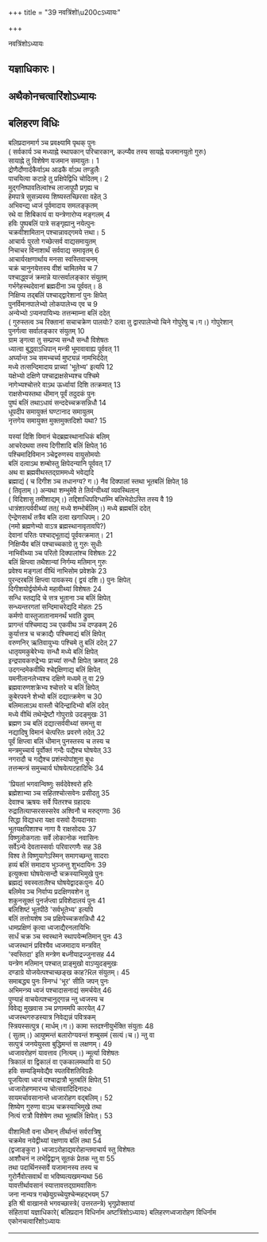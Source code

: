 +++
title = "39 नवत्रिंशो\u200cऽध्यायः"

+++





नवत्रिंशो‌ऽध्यायः  




  
यज्ञाधिकारः।  
-------------  
अथैकोनचत्वारिंशोऽध्यायः  
-----------------------------  
बलिहरण विधिः  
------------------------------  
बलिप्रदानमार्ग ञ्च प्रवक्ष्यामि पृथक् पुनः  
( सर्वकार्य ञ्च मध्याह्ने स्थापकान् परिचारकान्, कल्प्यैव तस्य सायह्ने यजमानयुतो गुरुः)  
सायाह्ने तु विशेषेण यजमान समायुतः। 1  
द्रोणैर्दोणार्दकैर्वाऽथ आढकै र्वाऽथ तण्डुलैः  
पाचयित्वा कटाहे तु प्रक्षिपेद्विधि चोदितम्। 2  
मुद्गनिष्पावतिल्वांश्च लाजापूपौ प्रगृह्य च  
हेमपात्रे सुसन्न्यस्य शिष्यस्तच्छिरसा वहेत् 3  
अभिवन्द्य ध्वजं पूर्वमादाय समलङ्कृतम्  
रथे वा शिबिकायं वा यन्त्रेणारोप्य मङ्गलम् 4  
हविः पुष्पबलिं पात्रे सङ्गृह्यानु नयेत्पुनः  
चक्रवीशामितान् पश्चान्नावद्गमये त्तथा। 5  
आचार्यः पुरतो गच्छेत्सर्व वाद्यसमायुतम्  
निचाचर विनाशार्थं सर्ववाद्य समावृतम् 6  
आचार्यरक्षणार्थाय मनसा स्वस्तिवाचनम्  
चक्रं चानुनयेत्तस्य वीशं चामितमेव च 7  
पश्चाद्ध्वजं क्रमान्ने यात्सर्वालङ्कार संयुतम्  
गर्भगेहस्थदेवानां ब्रह्मदीना ञ्च पूर्ववत्। 8  
निक्षिप्य तद्बलिं पश्चाद्द्वारेशानां पुनः क्षिपेत्  
पुनर्विमानपालेभ्यो लोकपालेभ्य एव च 9  
अन्येभ्यो ऽप्यनपायिभ्यः तत्तन्माम्ना बलिं ददेत्  
( गुरुस्तत्व ञ्च रिक्तानां सचाचक्रेण पालयोः? दत्वा तु द्वारपालेभ्यो चिने गोपुरेषु च।ग।) गोपुरेशान्  
पुनर्गत्वा सर्वालङ्कार संयुतम् 10  
ग्राम ङ्गत्वा तु सम्प्राप्य सन्धौ सन्धौ विशेषतः  
ध्यात्वा बुद्ध्वाऽधिपान् मन्त्री भूमावावाह्य पूर्ववत् 11  
अर्घ्यान्त ञ्च समभ्चर्च्य मुष्ट्यन्नं नामभिर्ददेत्  
मध्ये तत्सन्दिमादाय प्राच्यां 'भूतेभ्य' इत्यपि 12  
यक्षेभ्यो दक्षिणे पश्चाद्राक्षसेभ्यश्च पश्चिमे  
नागेभ्यश्चोत्तरे वाऽथ ऊर्ध्वायां दिशि तत्क्रमात् 13  
राक्षसेभ्यस्तथा धीमान् पूर्वं तदुदकं पुनः  
पुष्पं बलिं तथाऽधावं सन्ददेच्चक्रसन्निधौ 14  
धूपदीप समायुक्तं घण्टानाद समायुतम्  
नृत्तगेय समायुक्त मुक्तमुक्तदिशो यथा? 15  
  
यस्यां दिशि विमानं चेदब्रह्मस्थानाधिकं बलिम्  
आचरेदथवा तस्य दिगीशादि बलिं क्षिपेत् 16  
पश्चिमादिविमान ञ्चेद्वरुणस्य वायुसोमयोः  
बलिं दत्वाऽथ शम्बोस्तु क्षिपेदन्यानि पूर्ववत् 17  
अथ वा ब्रह्मवीथस्तद्ग्राममध्ये भवेद्यदि  
ब्रह्माद्यं ( च दिगीश ञ्च तधानग्य? ग।) नैव दिक्पालां स्तथा भूतबलिं क्षिपेत् 18  
( तिवृताम्।) अन्यथा शम्भुमेवै ते तिर्यग्वीथ्यां व्यवस्थितान्  
( विदिशासु तमीशाद्यम्।) तद्दिशाधिपदिग्धाम्नि बलिभेदोऽस्ति तस्य वै 19  
धात्रंशात्पर्ववीथ्यां तत्( मध्ये शम्भोर्बलिम्।) मध्ये ब्रह्मबलिं ददेत्  
ऐन्द्रेणसार्थं तत्रैव बलि दत्वा खगाधिपम्। 20  
(नमो ब्रह्मणेभ्यो वाऽत्र ब्रह्मस्थानावृतावपि?)  
देवानां परितः पश्चाद्भूताद्यं पूर्ववत्क्रमात्। 21  
निक्षिप्यैव बलिं पश्चाच्चकाग्रे तु गुरुः सुधीः  
नाभिवीथ्या ञ्च परितो दिक्पालांश्च विशेषतः 22  
बलिं क्षिप्त्वा तथैशान्यां निर्गम्य मतिमान् गुरुः  
प्रवेश्य मङ्गलां वीथिं नाभिसोम प्रवेशके 23  
पुरन्दरबलिं क्षिप्त्वा पावकस्य ( द्वयं दशि।) पुनः क्षिपेत्  
दिगीशयोर्द्वयोर्मध्ये महावीथ्यां विशेषतः 24  
सन्धि स्तद्यदि चे त्तत्र भूताना ञ्च बलिं क्षिपेत्  
सन्ध्यन्तरगतां सन्दिमाचरेद्यदि मोहतः 25  
कर्मणो वास्तुजातानामनर्थं भवति द्रुवम्  
प्रागन्तं पश्चिमाद्य ञ्च एकवीथ ञ्च दण्डकम् 26  
कुर्यात्तत्र च चक्राद्यैः पश्चिमाद्यं बलिं क्षिपेत्  
वरुणनिर् ऋतिवायुभ्यः पश्चिमे तु बलिं ददेत् 27  
धातृयमकुबेरेभ्यः सन्धौ मध्ये बलिं क्षिपेत्  
इन्द्रपावकरुद्रेभ्यः प्राच्यां सन्धौ क्षिपेत् क्रमात् 28  
उदगन्दमेकवीथि श्चेद्दक्षिणाद्य बलिं क्षिपेत्  
यमनीलानलेभ्यश्च दक्षिणे मध्यमे तु वा 29  
ब्रह्मवारुणशक्रेभ्य श्चोत्तरे च बलिं क्षिपेत्  
कुबेरपवने शेभ्यो बलिं दद्यात्क्रमेण च 30  
बलिमालाऽथ वास्तौ चेदिन्द्रादिभ्यो बलिं ददेत्  
मध्ये वीथिं तथेन्द्रेष्टौ गोपुराग्रे उदङ्मुखः 31  
ब्रह्मण ञ्च बलिं दद्यात्सर्ववीथ्यां समन्तु वा  
नद्यादिषु विमानं चेत्परितः प्रवरणे तदेत् 32  
पूर्वं क्षिप्त्वा बलिं धीमान् पुनस्तस्य च तस्य च  
मन्त्रमुच्चार्य पूर्वोक्तं गन्दैः पद्यैश्च घोषयेत् 33  
नगरादौ च गद्यैश्च प्रशंस्योपांशुना बुधः  
तत्तन्मन्त्रं समुच्चार्य घोषयेत्पटहादिभिः 34  
  
  
'प्रियतां भगवान्विष्णुः सर्वदेवेश्वरो हरिः  
ब्रह्मेशाभ्या ञ्च सहितश्चोत्सवेनः प्रसीदतु 35  
देवाश्च ऋषयः सर्वे पितरश्च ग्रहादयः  
रुद्रातित्याप्सरसस्सरेव अश्विनौ च मरुद्गणाः 36  
सिद्धा विद्याधरा यक्षा वसवो दैत्यदानवाः  
भूतयक्षपिशाश्च नागा वै राक्षसोदयः 37  
विष्णुलोकगताः सर्वे लोकानोक नवासिनः  
सर्वेऽन्ये देवतास्सर्वाः परिवारगणैः सह 38  
विश्व ते विष्णुयागेऽस्मिन् समागच्छन्तु सादराः  
हव्यं बलिं समादाय भुञ्जन्तु शुभदायिनः 39  
इत्युक्त्वा घोषयेत्सन्दौ चक्रस्याभिमुखे पुनः  
ब्रह्मद्यं स्वस्वतालैश्च घोषयेद्वादकःपुनः 40  
बलिमेव ञ्च निर्वाप्य प्रदक्षिणवशेन तु  
शकुनसूक्तं पुनर्जप्त्वा प्रविशेदालयं पुनः 41  
बलिशिष्टं भूतपीठे 'सर्वभूतेभ्य' इत्यपि  
बलिं तत्तोयशेष ञ्च प्रक्षिपेच्चक्रसन्निधौ 42  
धामप्रक्षिणं कृत्वा ध्वजाद्यैरनलायिभिः  
सार्धं चक्र ञ्च स्वस्थाने स्थापयेन्मतिमान् पुनः 43  
ध्वजस्थानं प्रविश्यैव ध्वजमादाय मन्त्रवित्  
'स्वस्तिदा' इति मन्त्रेण बध्नीयाद्रज्जुनासह 44  
यन्त्रेण मतिमान् पश्चात् प्राङ्मुखो वाऽप्युदङ्मुखः  
दण्डाग्रे योजयेत्पश्चाच्छङ्ख काह?Rल संयुतम्। 45  
समाबद्ध्य पुनः स्निग्धं 'भूर' सीति जपन् पुनः  
अभिमन्त्र्य ध्वजं पश्चादासनाद्यं समर्चयेत् 46  
पुण्याहं वाचयेत्पश्चानुद्गान्न न्तु ध्वजस्य च  
विवेद्य मुखवास ञ्च प्रणाममपि कारयेत् 47  
ध्वजस्थगरुडस्यात्र निवेद्यन्नं पवित्रकम्  
स्त्रियस्सत्पुत्र ( मार्धम्।ग।) कामा स्तदश्नीयुर्भक्ति संयुताः 48  
( सुतम्।) आयुष्मन्तं बलारोग्यवन्तं शम्बुसमं (सत्यं।च।) न्तु वा  
सत्पुत्रं जनयेयुस्ता बुद्धिमन्तं स लक्षणम्। 49  
ध्वजावरोहणं यावत्ताव (नित्यम्।) न्मूर्त्या विशेषतः  
त्रिकालं वा द्विकालं वा एककालमथापि वा 50  
हविः सम्यङ्मिवेद्यैव स्पतविंशतिविग्रहैः  
पूजयित्वा ध्वजं पश्चाद्रात्रौ भूतबलिं क्षिपेत् 51  
ध्वजारोहणमारभ्य चोत्सवादिदिनादधः  
सायमर्चावसानान्ते ध्वजारोहण वद्बलिम्। 52  
शिष्येण गुरुणा वाऽथ चक्रस्याभिमुखे तथा  
नित्यं रात्रौ विशेषेण तथा भूतबलिं क्षिपेत्। 53  
  
  
वीशामितौ वना धीमान् तीर्थान्तं सर्वरात्रिषु  
चक्रमेव नयेद्वीथ्यां रक्षणाय बलिं तथा 54  
(द्वजाङ्कुरा ) ध्वजाऽरोहाद्यवरोहान्तमाचार्य स्तु विशेषतः  
आशौचनं न लभेद्विद्वान् सूतकं प्रेतक न्तु वा 55  
तथा पदार्थिनस्सर्वे यजामानस्य तस्य च  
गुरोर्नैवोत्सवार्थं वा भविष्यत्यखमन्यथा 56  
यावत्तीर्थावसानं स्यात्तावत्तद्ग्रामवासिनः  
जना नान्यत्र गच्छेयुग्रच्चेयुश्चेन्महद्भयम् 57  
इति श्री वाखानसे भगवच्छास्त्रे( उत्तरतन्त्रे) भृगुप्रोक्तायां  
संहितायां यज्ञाधिकारे( बलिप्रदान विधिर्नाम अष्टत्रिंशोऽध्यायः) बलिहरणध्वजारोहण विधिर्नाम  
एकोनचत्वारिंशोऽध्यायः  


_________


